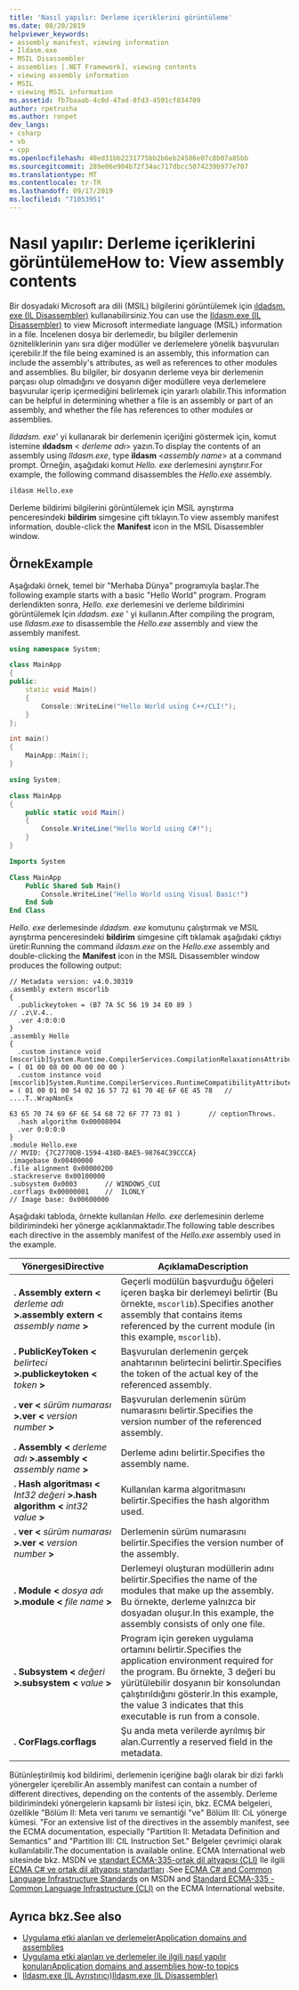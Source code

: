 ```yaml
---
title: 'Nasıl yapılır: Derleme içeriklerini görüntüleme'
ms.date: 08/20/2019
helpviewer_keywords:
- assembly manifest, viewing information
- Ildasm.exe
- MSIL Disassembler
- assemblies [.NET Framework], viewing contents
- viewing assembly information
- MSIL
- viewing MSIL information
ms.assetid: fb7baaab-4c0d-47ad-8fd3-4591cf834709
author: rpetrusha
ms.author: ronpet
dev_langs:
- csharp
- vb
- cpp
ms.openlocfilehash: 40ed31bb2231775bb2b6eb24586e07c8b07a85bb
ms.sourcegitcommit: 289e06e904b72f34ac717dbcc5074239b977e707
ms.translationtype: MT
ms.contentlocale: tr-TR
ms.lasthandoff: 09/17/2019
ms.locfileid: "71053951"
---
```

# <a name="how-to-view-assembly-contents"></a><span data-ttu-id="aadac-102">Nasıl yapılır: Derleme içeriklerini görüntüleme</span><span class="sxs-lookup"><span data-stu-id="aadac-102">How to: View assembly contents</span></span>

<span data-ttu-id="aadac-103">Bir dosyadaki Microsoft ara dili (MSIL) bilgilerini görüntülemek için [ıldadsm. exe (IL Disassembler)](../../framework/tools/ildasm-exe-il-disassembler.md) kullanabilirsiniz.</span><span class="sxs-lookup"><span data-stu-id="aadac-103">You can use the [Ildasm.exe (IL Disassembler)](../../framework/tools/ildasm-exe-il-disassembler.md) to view Microsoft intermediate language (MSIL) information in a file.</span></span> <span data-ttu-id="aadac-104">İncelenen dosya bir derlemedir, bu bilgiler derlemenin özniteliklerinin yanı sıra diğer modüller ve derlemelere yönelik başvuruları içerebilir.</span><span class="sxs-lookup"><span data-stu-id="aadac-104">If the file being examined is an assembly, this information can include the assembly's attributes, as well as references to other modules and assemblies.</span></span> <span data-ttu-id="aadac-105">Bu bilgiler, bir dosyanın derleme veya bir derlemenin parçası olup olmadığını ve dosyanın diğer modüllere veya derlemelere başvurular içerip içermediğini belirlemek için yararlı olabilir.</span><span class="sxs-lookup"><span data-stu-id="aadac-105">This information can be helpful in determining whether a file is an assembly or part of an assembly, and whether the file has references to other modules or assemblies.</span></span>  
  
<span data-ttu-id="aadac-106">*Ildadsm. exe*' yi kullanarak bir derlemenin içeriğini göstermek için, komut istemine **ıldadsm** \< *derleme adı*> yazın.</span><span class="sxs-lookup"><span data-stu-id="aadac-106">To display the contents of an assembly using *Ildasm.exe*, type **ildasm** \<*assembly name*> at a command prompt.</span></span> <span data-ttu-id="aadac-107">Örneğin, aşağıdaki komut *Hello. exe* derlemesini ayrıştırır.</span><span class="sxs-lookup"><span data-stu-id="aadac-107">For example, the following command disassembles the *Hello.exe* assembly.</span></span>  

```cmd
ildasm Hello.exe  
```  

<span data-ttu-id="aadac-108">Derleme bildirimi bilgilerini görüntülemek için MSIL ayrıştırma penceresindeki **bildirim** simgesine çift tıklayın.</span><span class="sxs-lookup"><span data-stu-id="aadac-108">To view assembly manifest information, double-click the **Manifest** icon in the MSIL Disassembler window.</span></span>  
  
## <a name="example"></a><span data-ttu-id="aadac-109">Örnek</span><span class="sxs-lookup"><span data-stu-id="aadac-109">Example</span></span>  

<span data-ttu-id="aadac-110">Aşağıdaki örnek, temel bir "Merhaba Dünya" programıyla başlar.</span><span class="sxs-lookup"><span data-stu-id="aadac-110">The following example starts with a basic "Hello World" program.</span></span> <span data-ttu-id="aadac-111">Program derlendikten sonra, *Hello. exe* derlemesini ve derleme bildirimini görüntülemek Için *ıldadsm. exe* ' yi kullanın.</span><span class="sxs-lookup"><span data-stu-id="aadac-111">After compiling the program, use *Ildasm.exe* to disassemble the *Hello.exe* assembly and view the assembly manifest.</span></span>  

```cpp
using namespace System;

class MainApp
{
public:
    static void Main()
    {
        Console::WriteLine("Hello World using C++/CLI!");
    }
};

int main()
{
    MainApp::Main();
}
```

```csharp
using System;

class MainApp
{
    public static void Main()
    {
        Console.WriteLine("Hello World using C#!");
    }
}
```

```vb
Imports System

Class MainApp
    Public Shared Sub Main()
        Console.WriteLine("Hello World using Visual Basic!")
    End Sub
End Class
```

<span data-ttu-id="aadac-112">*Hello. exe* derlemesinde *ıldadsm. exe* komutunu çalıştırmak ve MSIL ayrıştırma penceresindeki **bildirim** simgesine çift tıklamak aşağıdaki çıktıyı üretir:</span><span class="sxs-lookup"><span data-stu-id="aadac-112">Running the command *ildasm.exe* on the *Hello.exe* assembly and double-clicking the **Manifest** icon in the MSIL Disassembler window produces the following output:</span></span>  

```output
// Metadata version: v4.0.30319  
.assembly extern mscorlib  
{  
  .publickeytoken = (B7 7A 5C 56 19 34 E0 89 )                         // .z\V.4..  
  .ver 4:0:0:0  
}  
.assembly Hello  
{  
  .custom instance void [mscorlib]System.Runtime.CompilerServices.CompilationRelaxationsAttribute::.ctor(int32) = ( 01 00 08 00 00 00 00 00 )   
  .custom instance void [mscorlib]System.Runtime.CompilerServices.RuntimeCompatibilityAttribute::.ctor() = ( 01 00 01 00 54 02 16 57 72 61 70 4E 6F 6E 45 78   // ....T..WrapNonEx  
                                                                                                             63 65 70 74 69 6F 6E 54 68 72 6F 77 73 01 )       // ceptionThrows.  
  .hash algorithm 0x00008004  
  .ver 0:0:0:0  
}  
.module Hello.exe  
// MVID: {7C2770DB-1594-438D-BAE5-98764C39CCCA}  
.imagebase 0x00400000  
.file alignment 0x00000200  
.stackreserve 0x00100000  
.subsystem 0x0003       // WINDOWS_CUI  
.corflags 0x00000001    //  ILONLY  
// Image base: 0x00600000  
```  
  
 <span data-ttu-id="aadac-113">Aşağıdaki tabloda, örnekte kullanılan *Hello. exe* derlemesinin derleme bildirimindeki her yönerge açıklanmaktadır.</span><span class="sxs-lookup"><span data-stu-id="aadac-113">The following table describes each directive in the assembly manifest of the *Hello.exe* assembly used in the example.</span></span>  
  
|<span data-ttu-id="aadac-114">Yönergesi</span><span class="sxs-lookup"><span data-stu-id="aadac-114">Directive</span></span>|<span data-ttu-id="aadac-115">Açıklama</span><span class="sxs-lookup"><span data-stu-id="aadac-115">Description</span></span>|  
|---------------|-----------------|  
|<span data-ttu-id="aadac-116">**. Assembly extern \<**  *derleme adı* **>**</span><span class="sxs-lookup"><span data-stu-id="aadac-116">**.assembly extern \<** *assembly name* **>**</span></span>|<span data-ttu-id="aadac-117">Geçerli modülün başvurduğu öğeleri içeren başka bir derlemeyi belirtir (Bu örnekte, `mscorlib`).</span><span class="sxs-lookup"><span data-stu-id="aadac-117">Specifies another assembly that contains items referenced by the current module (in this example, `mscorlib`).</span></span>|  
|<span data-ttu-id="aadac-118">**. PublicKeyToken \<**  *belirteci* **>**</span><span class="sxs-lookup"><span data-stu-id="aadac-118">**.publickeytoken \<** *token* **>**</span></span>|<span data-ttu-id="aadac-119">Başvurulan derlemenin gerçek anahtarının belirtecini belirtir.</span><span class="sxs-lookup"><span data-stu-id="aadac-119">Specifies the token of the actual key of the referenced assembly.</span></span>|  
|<span data-ttu-id="aadac-120">**. ver \<**  *sürüm numarası* **>**</span><span class="sxs-lookup"><span data-stu-id="aadac-120">**.ver \<** *version number* **>**</span></span>|<span data-ttu-id="aadac-121">Başvurulan derlemenin sürüm numarasını belirtir.</span><span class="sxs-lookup"><span data-stu-id="aadac-121">Specifies the version number of the referenced assembly.</span></span>|  
|<span data-ttu-id="aadac-122">**. Assembly \<**  *derleme adı* **>**</span><span class="sxs-lookup"><span data-stu-id="aadac-122">**.assembly \<** *assembly name* **>**</span></span>|<span data-ttu-id="aadac-123">Derleme adını belirtir.</span><span class="sxs-lookup"><span data-stu-id="aadac-123">Specifies the assembly name.</span></span>|  
|<span data-ttu-id="aadac-124">**. Hash algoritması \<**  *Int32 değeri* **>**</span><span class="sxs-lookup"><span data-stu-id="aadac-124">**.hash algorithm \<** *int32 value* **>**</span></span>|<span data-ttu-id="aadac-125">Kullanılan karma algoritmasını belirtir.</span><span class="sxs-lookup"><span data-stu-id="aadac-125">Specifies the hash algorithm used.</span></span>|  
|<span data-ttu-id="aadac-126">**. ver \<**  *sürüm numarası* **>**</span><span class="sxs-lookup"><span data-stu-id="aadac-126">**.ver \<** *version number* **>**</span></span>|<span data-ttu-id="aadac-127">Derlemenin sürüm numarasını belirtir.</span><span class="sxs-lookup"><span data-stu-id="aadac-127">Specifies the version number of the assembly.</span></span>|  
|<span data-ttu-id="aadac-128">**. Module \<**  *dosya adı* **>**</span><span class="sxs-lookup"><span data-stu-id="aadac-128">**.module \<** *file name* **>**</span></span>|<span data-ttu-id="aadac-129">Derlemeyi oluşturan modüllerin adını belirtir.</span><span class="sxs-lookup"><span data-stu-id="aadac-129">Specifies the name of the modules that make up the assembly.</span></span> <span data-ttu-id="aadac-130">Bu örnekte, derleme yalnızca bir dosyadan oluşur.</span><span class="sxs-lookup"><span data-stu-id="aadac-130">In this example, the assembly consists of only one file.</span></span>|  
|<span data-ttu-id="aadac-131">**. Subsystem \<**  *değeri* **>**</span><span class="sxs-lookup"><span data-stu-id="aadac-131">**.subsystem \<** *value* **>**</span></span>|<span data-ttu-id="aadac-132">Program için gereken uygulama ortamını belirtir.</span><span class="sxs-lookup"><span data-stu-id="aadac-132">Specifies the application environment required for the program.</span></span> <span data-ttu-id="aadac-133">Bu örnekte, 3 değeri bu yürütülebilir dosyanın bir konsolundan çalıştırıldığını gösterir.</span><span class="sxs-lookup"><span data-stu-id="aadac-133">In this example, the value 3 indicates that this executable is run from a console.</span></span>|  
|<span data-ttu-id="aadac-134">**. CorFlags**</span><span class="sxs-lookup"><span data-stu-id="aadac-134">**.corflags**</span></span>|<span data-ttu-id="aadac-135">Şu anda meta verilerde ayrılmış bir alan.</span><span class="sxs-lookup"><span data-stu-id="aadac-135">Currently a reserved field in the metadata.</span></span>|  
  
 <span data-ttu-id="aadac-136">Bütünleştirilmiş kod bildirimi, derlemenin içeriğine bağlı olarak bir dizi farklı yönergeler içerebilir.</span><span class="sxs-lookup"><span data-stu-id="aadac-136">An assembly manifest can contain a number of different directives, depending on the contents of the assembly.</span></span> <span data-ttu-id="aadac-137">Derleme bildirimindeki yönergelerin kapsamlı bir listesi için, bkz. ECMA belgeleri, özellikle "Bölüm II: Meta veri tanımı ve semantiği "ve" Bölüm III: CıL yönerge kümesi. "</span><span class="sxs-lookup"><span data-stu-id="aadac-137">For an extensive list of the directives in the assembly manifest, see the ECMA documentation, especially "Partition II: Metadata Definition and Semantics" and "Partition III: CIL Instruction Set."</span></span> <span data-ttu-id="aadac-138">Belgeler çevrimiçi olarak kullanılabilir.</span><span class="sxs-lookup"><span data-stu-id="aadac-138">The documentation is available online.</span></span> <span data-ttu-id="aadac-139">ECMA International web sitesinde bkz. MSDN ve [standart ECMA-335-ortak dil altyapısı (CLI)](https://go.microsoft.com/fwlink/?LinkID=65552) Ile ilgili [ECMA C# ve ortak dil altyapısı standartları](https://go.microsoft.com/fwlink/?LinkID=99212) .</span><span class="sxs-lookup"><span data-stu-id="aadac-139">See [ECMA C# and Common Language Infrastructure Standards](https://go.microsoft.com/fwlink/?LinkID=99212) on MSDN and [Standard ECMA-335 - Common Language Infrastructure (CLI)](https://go.microsoft.com/fwlink/?LinkID=65552) on the ECMA International website.</span></span>  
  
## <a name="see-also"></a><span data-ttu-id="aadac-140">Ayrıca bkz.</span><span class="sxs-lookup"><span data-stu-id="aadac-140">See also</span></span>

- [<span data-ttu-id="aadac-141">Uygulama etki alanları ve derlemeler</span><span class="sxs-lookup"><span data-stu-id="aadac-141">Application domains and assemblies</span></span>](../../framework/app-domains/application-domains.md#application-domains-and-assemblies)
- [<span data-ttu-id="aadac-142">Uygulama etki alanları ve derlemeler ile ilgili nasıl yapılır konuları</span><span class="sxs-lookup"><span data-stu-id="aadac-142">Application domains and assemblies how-to topics</span></span>](../../framework/app-domains/application-domains-and-assemblies-how-to-topics.md)
- [<span data-ttu-id="aadac-143">Ildasm.exe (IL Ayrıştırıcı)</span><span class="sxs-lookup"><span data-stu-id="aadac-143">Ildasm.exe (IL Disassembler)</span></span>](../../framework/tools/ildasm-exe-il-disassembler.md)

